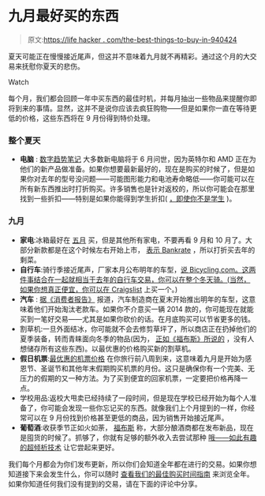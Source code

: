 # 九月最好买的东西

> 原文:[https://life hacker . com/the-best-things-to-buy-in-940424](https://lifehacker.com/the-best-things-to-buy-in-september-5940424)

夏天可能正在慢慢接近尾声，但这并不意味着九月就不再精彩。通过这个月的大交易来抚慰你夏天的悲伤。

Watch

每个月，我们都会回顾一年中买东西的最佳时机，并每月抽出一些物品来提醒你即将到来的事情。显然，这并不是说你应该去疯狂购物——但是如果你一直在等待更低的价格，这些东西将在 9 月份得到特价处理。

### 整个夏天

*   **电脑** : [数字趋势笔记](http://www.digitaltrends.com/buying-guides/the-best-time-to-buy-computers-hdtvs-ipods-cell-phones-and-more/) 大多数新电脑将于 6 月问世，因为英特尔和 AMD 正在为他们的新产品做准备。如果你想要最新最好的，现在是购买的时候了，但是如果你对去年的型号没问题——可能图形能力和电池寿命略低——你可能可以在所有新东西推出时打折购买。许多销售也是针对返校的，所以你可能会在那里找到一些折扣——特别是如果你能得到学生折扣( [，即使你不是学生](http://lifehacker.com/how-to-get-student-discounts-forever-5700743) )。

### 九月

*   **家电**:冰箱最好在 [五月](http://lifehacker.com/the-best-things-to-buy-in-may-5907155) 买，但是其他所有家电，不要再看 9 月和 10 月了。大部分新款都是在这个时候左右开始上市， [表示 Bankrate](http://www.bankrate.com/brm/news/pf/best_time_buy_20070128_a1.asp) ，所以打折买去年的剩菜。
*   **自行车**:骑行季接近尾声，厂家本月公布明年的车型，[说 Bicycling.com。这两件事结合在一起就相当于去年的自行车交易，你可以在整个冬天骑。(当然，如果你想真正便宜，你可以在 Craigslist](http://www.bicycling.com/maintenance/bike-fit/buyer-be-wise) 上买一个。)
*   **汽车** : [据《消费者报告》](http://news.consumerreports.org/cars/2007/08/car-buying.html) 报道，汽车制造商在夏末开始推出明年的车型，这意味着他们开始淘汰老款车。如果你不介意买一辆 2014 款的，你可能现在就能买到一笔好交易——尤其是如果你砍价的话。在月底购买可以节省更多的钱。
*   割草机:一旦外面结冰，你可能就不会去修剪草坪了，所以商店正在扔掉他们的夏季装备，转而青睐面向冬季的物品(因为， [正如《福布斯》所说的](http://www.forbes.com/2009/10/12/shopping-discounts-fall-lifestyle-style-sales.html) ，没有人想储存所有这些东西)。以最优惠的价格购买新的割草机。
*   **假日机票**:[最优惠的机票价格](http://lifehacker.com/the-cheapest-time-to-book-a-flight-is-eight-weeks-befor-5625777) 在你旅行前八周到来，这意味着九月是开始为感恩节、圣诞节和其他年末假期购买机票的月份。这只是确保你有一个完美、无压力的假期的又一种方法。为了买到便宜的回家机票，一定要把价格再降一点。
*   学校用品:返校大甩卖已经持续了一段时间，但是现在学校已经开始为每个人准备了，你可能会发现一些你忘记买的东西。就像我们上个月提到的一样，你经常可以在 9 月份找到价格甚至更低的商品，因为销售开始接近尾声。
*   **葡萄酒**:收获季节正如火如荼， [福布斯](http://www.forbes.com/2009/10/12/shopping-discounts-fall-lifestyle-style-sales.html) 称，大部分酿酒商都在发布新品，现在是囤货的时候了。抓够了，你就有足够的额外收入去尝试那种 [哦——如此有趣的超倾析技术](http://lifehacker.com/hyperdecanting-better-wine-in-a-minute-you-impatient-5895929) 让它尝起来更好。

我们每个月都会为你们发布更新，所以你们会知道全年都在进行的交易。如果你想知道接下来会发生什么，你可以随时 [查看我们的最佳购买时间指南](https://lifehacker.com/the-best-time-to-buy-anything-during-the-year-5973864) 来浏览全年。如果你知道任何我们没有提到的交易，请在下面的评论中分享。